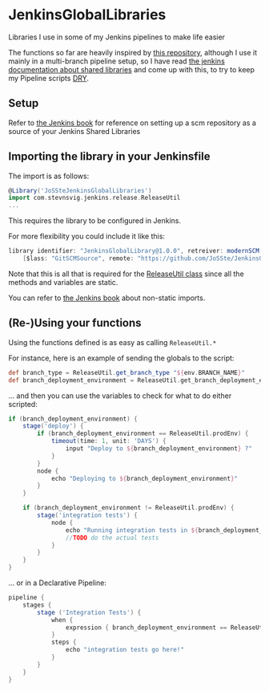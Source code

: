 # JenkinsGlobalLibraries

Libraries I use in some of my Jenkins pipelines to make life easier

The functions so far are heavily inspired by [this repository](https://github.com/alexguzun/jenkins-pipeline-gitflow-maven/blob/master/Jenkinsfile), although I use it mainly in a multi-branch pipeline setup, so I have read [the jenkins documentation about shared libraries](https://www.jenkins.io/doc/book/pipeline/shared-libraries/) and come up with this, to try to keep my Pipeline scripts [DRY](http://en.wikipedia.org/wiki/Don't_repeat_yourself).


## Setup

Refer to [the Jenkins book](https://www.jenkins.io/doc/book/pipeline/shared-libraries/#using-libraries) for reference on setting up a scm repository as a source of your Jenkins Shared Libraries

## Importing the library in your Jenkinsfile

The import is as follows:

```groovy
@Library('JoSSteJenkinsGlobalLibraries')
import com.stevnsvig.jenkins.release.ReleaseUtil
...
```
This requires the library to be configured in Jenkins.

For more flexibility you could include it like this:
```groovy
library identifier: "JenkinsGlobalLibrary@1.0.0", retreiver: modernSCM(
    [$lass: "GitSCMSource", remote: "https://github.com/JoSSte/JenkinsGlobalLibraries.git, credentialsId: "${SCM_CREDENTIALS}"])
```

Note that this is all that is required for the [ReleaseUtil class](/src/com/stevnsvig/jenkins/release/ReleaseUtil.groovy) since all the methods and variables are static.



You can refer to [the Jenkins book](https://www.jenkins.io/doc/book/pipeline/shared-libraries/#accessing-steps) about non-static imports.


## (Re-)Using your functions
Using the functions defined is as easy as calling `ReleaseUtil.*`

For instance, here is an example of sending the globals to the script:

```groovy
def branch_type = ReleaseUtil.get_branch_type "${env.BRANCH_NAME}"
def branch_deployment_environment = ReleaseUtil.get_branch_deployment_environment branch_type
```

... and then you can use the variables to check for what to do either scripted:

```groovy
if (branch_deployment_environment) {
    stage('deploy') {
        if (branch_deployment_environment == ReleaseUtil.prodEnv) {
            timeout(time: 1, unit: 'DAYS') {
                input "Deploy to ${branch_deployment_environment} ?"
            }
        }
        node {
            echo "Deploying to ${branch_deployment_environment}"
        }
    }

    if (branch_deployment_environment != ReleaseUtil.prodEnv) {
        stage('integration tests') {
            node {
                echo "Running integration tests in ${branch_deployment_environment}"
                //TODO do the actual tests
            }
        }
    }
}
```

... or in a Declarative Pipeline:

```groovy
pipeline {
    stages {
        stage ('Integration Tests') {
            when {
                expression { branch_deployment_environment == ReleaseUtil.testEnv }
            }
            steps {
                echo "integration tests go here!"            
            }
        }
    }
}
```
